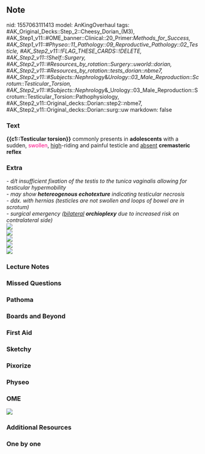 ## Note
nid: 1557063111413
model: AnKingOverhaul
tags: #AK_Original_Decks::Step_2::Cheesy_Dorian_(M3), #AK_Step1_v11::#OME_banner::Clinical::20_Primer:_Methods_for_Success, #AK_Step1_v11::#Physeo::11_Pathology::09_Reproductive_Pathology::02_Testicle, #AK_Step2_v11::!FLAG_THESE_CARDS::!DELETE, #AK_Step2_v11::!Shelf::Surgery, #AK_Step2_v11::#Resources_by_rotation::Surgery::uworld::dorian, #AK_Step2_v11::#Resources_by_rotation::tests_dorian::nbme7, #AK_Step2_v11::#Subjects::Nephrology_&_Urology::03_Male_Reproduction::Scrotum::Testicular_Torsion, #AK_Step2_v11::#Subjects::Nephrology_&_Urology::03_Male_Reproduction::Scrotum::Testicular_Torsion::Pathophysiology, #AK_Step2_v11::Original_decks::Dorian::step2::nbme7, #AK_Step2_v11::Original_decks::Dorian::surg::uw
markdown: false

### Text
<b>{{c1::Testicular torsion}}</b> commonly presents in
<b>adolescents</b> with a sudden, <font color=
"#FC0280">swollen</font>, <u>high</u>-riding and painful testicle
and <u>absent</u> <b>cremasteric reflex</b>

### Extra
<div>
  <i>- d/t insufficient fixation of the testis to the tunica
  vaginalis allowing for testicular hypermobility</i>
</div>
<div>
  <i>- may show <b>hetereogenous echotexture</b> indicating
  testicular necrosis</i>
</div>
<div>
  <i>- ddx. with hernias (testicles are not swollen and loops of
  bowel are in scrotum)</i>
</div>
<div>
  <i>- surgical emergency (<u>bilateral</u> <b>orchioplexy</b> due
  to increased risk on contralateral side)</i>
</div>
<div style="font-weight: bold;">
  <i><img src="paste-596691216498691.jpg"></i>
</div><i style="font-weight: bold;"><img src=
"paste-2861332982398977.jpg"></i>
<div style="font-weight: bold;">
  <i><img src="paste-517784077336577.jpg"></i>
</div>
<div style="font-weight: bold;">
  <i><img src="ew.png"></i>
</div>
<div style="font-weight: bold;">
  <i><img src="paste-1030379834179585.jpg"></i>
</div>

### Lecture Notes


### Missed Questions


### Pathoma


### Boards and Beyond


### First Aid


### Sketchy


### Pixorize


### Physeo


### OME
<div class="ome-widget">
  <a href="https://onlinemeded.org/spa/surgery?ref=anki"><img src=
  "_OME_AnkiFlashcards_Topic_1.png"></a>
</div>

### Additional Resources


### One by one

